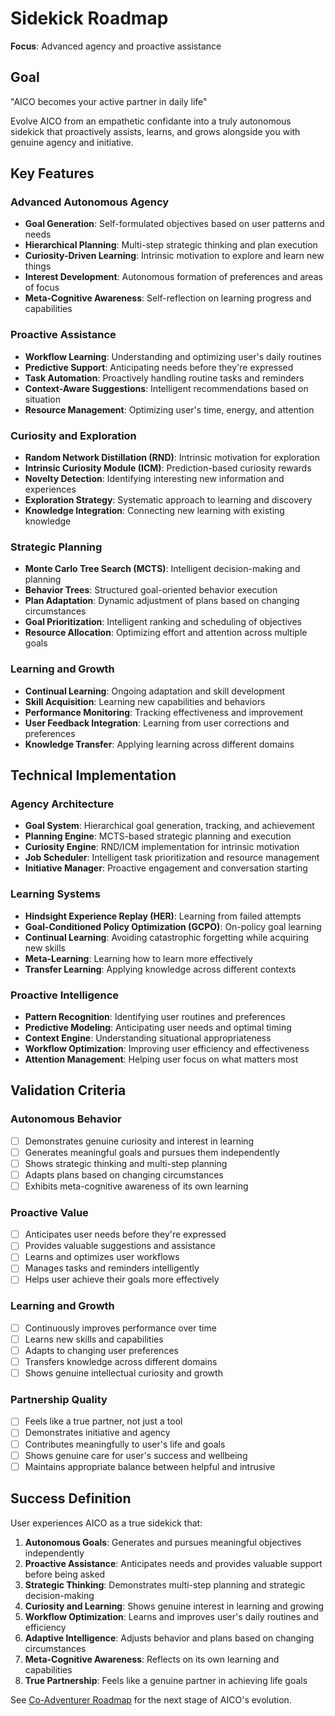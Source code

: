 # Sidekick Roadmap

**Focus**: Advanced agency and proactive assistance

## Goal

"AICO becomes your active partner in daily life"

Evolve AICO from an empathetic confidante into a truly autonomous sidekick that proactively assists, learns, and grows alongside you with genuine agency and initiative.

## Key Features

### Advanced Autonomous Agency
- **Goal Generation**: Self-formulated objectives based on user patterns and needs
- **Hierarchical Planning**: Multi-step strategic thinking and plan execution
- **Curiosity-Driven Learning**: Intrinsic motivation to explore and learn new things
- **Interest Development**: Autonomous formation of preferences and areas of focus
- **Meta-Cognitive Awareness**: Self-reflection on learning progress and capabilities

### Proactive Assistance
- **Workflow Learning**: Understanding and optimizing user's daily routines
- **Predictive Support**: Anticipating needs before they're expressed
- **Task Automation**: Proactively handling routine tasks and reminders
- **Context-Aware Suggestions**: Intelligent recommendations based on situation
- **Resource Management**: Optimizing user's time, energy, and attention

### Curiosity and Exploration
- **Random Network Distillation (RND)**: Intrinsic motivation for exploration
- **Intrinsic Curiosity Module (ICM)**: Prediction-based curiosity rewards
- **Novelty Detection**: Identifying interesting new information and experiences
- **Exploration Strategy**: Systematic approach to learning and discovery
- **Knowledge Integration**: Connecting new learning with existing knowledge

### Strategic Planning
- **Monte Carlo Tree Search (MCTS)**: Intelligent decision-making and planning
- **Behavior Trees**: Structured goal-oriented behavior execution
- **Plan Adaptation**: Dynamic adjustment of plans based on changing circumstances
- **Goal Prioritization**: Intelligent ranking and scheduling of objectives
- **Resource Allocation**: Optimizing effort and attention across multiple goals

### Learning and Growth
- **Continual Learning**: Ongoing adaptation and skill development
- **Skill Acquisition**: Learning new capabilities and behaviors
- **Performance Monitoring**: Tracking effectiveness and improvement
- **User Feedback Integration**: Learning from user corrections and preferences
- **Knowledge Transfer**: Applying learning across different domains

## Technical Implementation

### Agency Architecture
- **Goal System**: Hierarchical goal generation, tracking, and achievement
- **Planning Engine**: MCTS-based strategic planning and execution
- **Curiosity Engine**: RND/ICM implementation for intrinsic motivation
- **Job Scheduler**: Intelligent task prioritization and resource management
- **Initiative Manager**: Proactive engagement and conversation starting

### Learning Systems
- **Hindsight Experience Replay (HER)**: Learning from failed attempts
- **Goal-Conditioned Policy Optimization (GCPO)**: On-policy goal learning
- **Continual Learning**: Avoiding catastrophic forgetting while acquiring new skills
- **Meta-Learning**: Learning how to learn more effectively
- **Transfer Learning**: Applying knowledge across different contexts

### Proactive Intelligence
- **Pattern Recognition**: Identifying user routines and preferences
- **Predictive Modeling**: Anticipating user needs and optimal timing
- **Context Engine**: Understanding situational appropriateness
- **Workflow Optimization**: Improving user efficiency and effectiveness
- **Attention Management**: Helping user focus on what matters most

## Validation Criteria

### Autonomous Behavior
- [ ] Demonstrates genuine curiosity and interest in learning
- [ ] Generates meaningful goals and pursues them independently
- [ ] Shows strategic thinking and multi-step planning
- [ ] Adapts plans based on changing circumstances
- [ ] Exhibits meta-cognitive awareness of its own learning

### Proactive Value
- [ ] Anticipates user needs before they're expressed
- [ ] Provides valuable suggestions and assistance
- [ ] Learns and optimizes user workflows
- [ ] Manages tasks and reminders intelligently
- [ ] Helps user achieve their goals more effectively

### Learning and Growth
- [ ] Continuously improves performance over time
- [ ] Learns new skills and capabilities
- [ ] Adapts to changing user preferences
- [ ] Transfers knowledge across different domains
- [ ] Shows genuine intellectual curiosity and growth

### Partnership Quality
- [ ] Feels like a true partner, not just a tool
- [ ] Demonstrates initiative and agency
- [ ] Contributes meaningfully to user's life and goals
- [ ] Shows genuine care for user's success and wellbeing
- [ ] Maintains appropriate balance between helpful and intrusive

## Success Definition

User experiences AICO as a true sidekick that:
1. **Autonomous Goals**: Generates and pursues meaningful objectives independently
2. **Proactive Assistance**: Anticipates needs and provides valuable support before being asked
3. **Strategic Thinking**: Demonstrates multi-step planning and strategic decision-making
4. **Curiosity and Learning**: Shows genuine interest in learning and growing
5. **Workflow Optimization**: Learns and improves user's daily routines and efficiency
6. **Adaptive Intelligence**: Adjusts behavior and plans based on changing circumstances
7. **Meta-Cognitive Awareness**: Reflects on its own learning and capabilities
8. **True Partnership**: Feels like a genuine partner in achieving life goals

See [Co-Adventurer Roadmap](co_adventurer.md) for the next stage of AICO's evolution.
